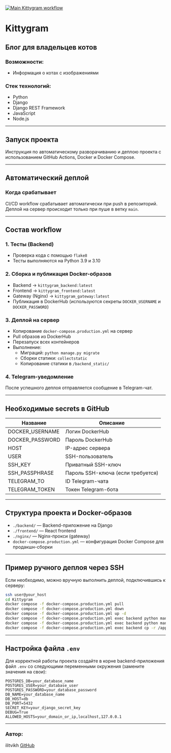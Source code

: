 [![Main Kittygram workflow](https://github.com/ilitvikh/kittygram_final/actions/workflows/main.yml/badge.svg)](https://github.com/ilitvikh/kittygram_final/actions/workflows/main.yml)

# Kittygram

## Блог для владельцев котов

### Возможности:
- Информация о котах с изображениями

### Стек технологий:
- Python
- Django
- Django REST Framework
- JavaScript
- Node.js

---

## Запуск проекта

Инструкция по автоматическому разворачиванию и деплою проекта с использованием GitHub Actions, Docker и Docker Compose.

---

## Автоматический деплой

### Когда срабатывает

CI/CD workflow срабатывает автоматически при push в репозиторий.  
Деплой на сервер происходит только при пуше в ветку `main`.

---

## Состав workflow

### 1. Тесты (Backend)

- Проверка кода с помощью `flake8`
- Тесты выполняются на Python 3.9 и 3.10

### 2. Сборка и публикация Docker-образов

- Backend → `kittygram_backend:latest`
- Frontend → `kittygram_frontend:latest`
- Gateway (Nginx) → `kittygram_gateway:latest`
- Публикация в DockerHub (используются секреты `DOCKER_USERNAME` и `DOCKER_PASSWORD`)

### 3. Деплой на сервер

- Копирование `docker-compose.production.yml` на сервер
- Pull образов из DockerHub
- Перезапуск всех контейнеров
- Выполнение:
  - Миграций: `python manage.py migrate`
  - Сборки статики: `collectstatic`
  - Копирование статики в `/backend_static/`

### 4. Telegram-уведомление

После успешного деплоя отправляется сообщение в Telegram-чат.

---

## Необходимые secrets в GitHub

| Название         | Описание                            |
|------------------|-----------------------------------|
| DOCKER_USERNAME  | Логин DockerHub                   |
| DOCKER_PASSWORD  | Пароль DockerHub                  |
| HOST             | IP-адрес сервера                  |
| USER             | SSH-пользователь                  |
| SSH_KEY          | Приватный SSH-ключ                |
| SSH_PASSPHRASE   | Пароль SSH-ключа (если требуется) |
| TELEGRAM_TO      | ID Telegram-чата                  |
| TELEGRAM_TOKEN   | Токен Telegram-бота               |

---

## Структура проекта и Docker-образов

- `./backend/` — Backend-приложение на Django  
- `./frontend/` — React frontend  
- `./nginx/` — Nginx-прокси (gateway)  
- `docker-compose.production.yml` — конфигурация Docker Compose для продакшн-сборки  

---

## Пример ручного деплоя через SSH

Если необходимо, можно вручную выполнить деплой, подключившись к серверу:

```bash
ssh user@your_host
cd Kittygram
docker compose -f docker-compose.production.yml pull
docker compose -f docker-compose.production.yml down
docker compose -f docker-compose.production.yml up -d
docker compose -f docker-compose.production.yml exec backend python manage.py migrate
docker compose -f docker-compose.production.yml exec backend python manage.py collectstatic --noinput
docker compose -f docker-compose.production.yml exec backend cp -r /app/collected_static/. /backend_static/
```

---

## Настройка файла `.env`

Для корректной работы проекта создайте в корне backend-приложения файл `.env` со следующими переменными окружения (замените значения на свои):

```env
POSTGRES_DB=your_database_name
POSTGRES_USER=your_database_user
POSTGRES_PASSWORD=your_database_password
DB_NAME=your_database_name
DB_HOST=db
DB_PORT=5432
SECRET_KEY=your_django_secret_key
DEBUG=True
ALLOWED_HOSTS=your_domain_or_ip,localhost,127.0.0.1
```

---

### Автор:  
ilitvikh [GitHub](https://github.com/ilitvikh)
